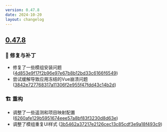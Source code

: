 ```yaml
---
version: 0.47.8
date: 2024-10-20
layout: changelog
---
```

## [0.47.8](#0.47.8)
### 🐛 修复与补丁

- 修复了一些模组安装问题 ([4d853e9f17f2b96e97e67b8b12bd33c6166f6549](https://github.com/Voxelum/x-minecraft-launcher/commit/4d853e9f17f2b96e97e67b8b12bd33c6166f6549))
- 尝试缓解导致应用冻结的Vue崩溃问题 ([3842e727768317a11306f2e955f47fdd43c14b2d](https://github.com/Voxelum/x-minecraft-launcher/commit/3842e727768317a11306f2e955f47fdd43c14b2d))
### 🏗️ 重构

- 调整了一些遥测和项目映射配置 ([6260afe129b5951674eee57a8bf83f3230d8d63e](https://github.com/Voxelum/x-minecraft-launcher/commit/6260afe129b5951674eee57a8bf83f3230d8d63e))
- 调整了模组重复UI样式 ([3b5462a37217e2126cec13c85cdf3e9a18f493c9](https://github.com/Voxelum/x-minecraft-launcher/commit/3b5462a37217e2126cec13c85cdf3e9a18f493c9))